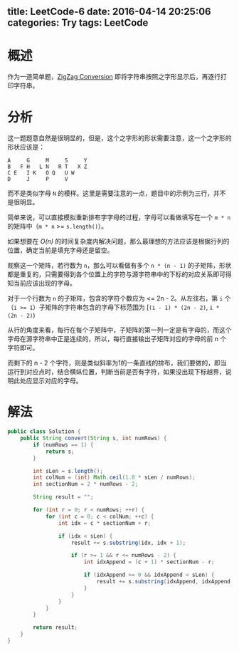 title: LeetCode-6
date: 2016-04-14 20:25:06
categories: Try
tags: LeetCode
---

# 概述

作为一道简单题，[ZigZag Conversion][1] 即将字符串按照之字形显示后，再逐行打印字符串。

# 分析

这一题题意自然是很明显的，但是，这个之字形的形状需要注意，这一个之字形的形状应该是：

```
A     G     M     S     Y
B   F H   L N   R T   X Z
C E   I K   O Q   U W
D     J     P     V
```

而不是类似字母 `N` 的模样。这里是需要注意的一点，题目中的示例为三行，并不是很明显。

简单来说，可以直接模拟重新排布字字母的过程，字母可以看做填写在一个 `m * n` 的矩阵中（`m * n` >= `s.length()`）。

如果想要在 *O(n)* 的时间复杂度内解决问题，那么最理想的方法应该是根据行列的位置，确定当前是填充字母还是留空。

观察这一个矩阵，若行数为 `n`，那么可以看做有多个 `n * (n - 1)` 的子矩阵，形状都是重复的，只需要得到各个位置上的字符与源字符串中的下标的对应关系即可得知当前应该出现的字母。

对于一个行数为 `n` 的子矩阵，包含的字符个数应为 <= 2n - 2。从左往右，第 `i` 个（`i >= 1`）子矩阵的字符串包含的字母下标范围为 [`(i - 1) * (2n - 2)`, `i * (2n - 2)`)

从行的角度来看，每行在每个子矩阵中，子矩阵的第一列一定是有字母的，而这个字母在源字符串中正是连续的，所以，每行直接输出子矩阵对应的字母的前 n 个字符即可。

而剩下的 n - 2 个字符，则是类似斜率为1的一条直线的排布，我们要做的，即当运行到对应点时，结合横纵位置，判断当前是否有字符，如果没出现下标越界，说明此处应显示对应的字母。

# 解法

```java
public class Solution {
    public String convert(String s, int numRows) {
        if (numRows == 1) {
            return s;
        }

        int sLen = s.length();
        int colNum = (int) Math.ceil(1.0 * sLen / numRows);
        int sectionNum = 2 * numRows - 2;

        String result = "";

        for (int r = 0; r < numRows; ++r) {
            for (int c = 0; c < colNum; ++c) {
                int idx = c * sectionNum + r;

                if (idx < sLen) {
                    result += s.substring(idx, idx + 1);

                    if (r >= 1 && r <= numRows - 2) {
                        int idxAppend = (c + 1) * sectionNum - r;

                        if (idxAppend >= 0 && idxAppend < sLen) {
                            result += s.substring(idxAppend, idxAppend + 1);
                        }
                    }
                }
            }
        }

        return result;
    }
}
```



[1]: https://leetcode.com/problems/zigzag-conversion/
